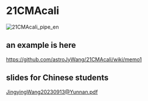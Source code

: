 # 21CMAcali
![21CMAcali_pipe_en](https://github.com/astroJyWang/21CMAcali/assets/29279462/9c619625-2c85-4a1f-a45f-fd8b1d76875a)
## an example is here 
https://github.com/astroJyWang/21CMAcali/wiki/memo1
## slides for Chinese students
[JingyingWang20230913@Yunnan.pdf](https://github.com/astroJyWang/21CMAcali/files/13372471/JingyingWang20230913%40Yunnan.pdf)
